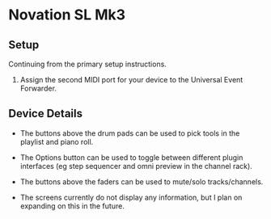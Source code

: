
# Novation SL Mk3

## Setup

Continuing from the primary setup instructions.

1. Assign the second MIDI port for your device to the Universal Event
   Forwarder.

## Device Details

* The buttons above the drum pads can be used to pick tools in the playlist
  and piano roll.

* The Options button can be used to toggle between different plugin
  interfaces (eg step sequencer and omni preview in the channel rack).

* The buttons above the faders can be used to mute/solo tracks/channels.

* The screens currently do not display any information, but I plan on
  expanding on this in the future.
